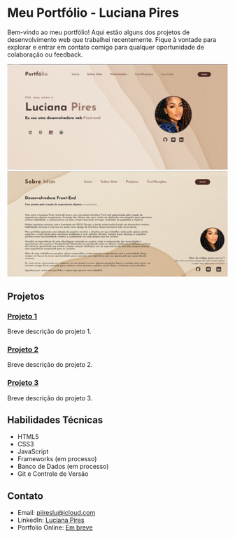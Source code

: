# Meu Portfólio - Luciana Pires

Bem-vindo ao meu portfólio! Aqui estão alguns dos projetos de desenvolvimento web que trabalhei recentemente. Fique à vontade para explorar e entrar em contato comigo para qualquer oportunidade de colaboração ou feedback.
<p>

[![Início do Meu Site](./src/screenshots/Inicio.jpg)](http://localhost:3000)
[![About do Meu Site](./src/screenshots/About.jpg)](http://localhost:3000)

## Projetos

### [Projeto 1](link-para-o-projeto-1)
Breve descrição do projeto 1.

### [Projeto 2](link-para-o-projeto-2)
Breve descrição do projeto 2.

### [Projeto 3](link-para-o-projeto-3)
Breve descrição do projeto 3.

## Habilidades Técnicas

- HTML5
- CSS3
- JavaScript
- Frameworks (em processo)
- Banco de Dados (em processo)
- Git e Controle de Versão

## Contato

- Email: piireslu@icloud.com
- LinkedIn: [Luciana Pires](https://www.linkedin.com/in/-lucianapires/)
- Portfolio Online: [Em breve](link-para-o-meu-portfolio-online)